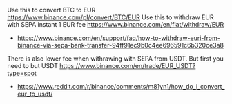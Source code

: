 Use this to convert BTC to EUR https://www.binance.com/pl/convert/BTC/EUR
Use this to withdraw EUR with SEPA instant 1 EUR fee https://www.binance.com/en/fiat/withdraw/EUR

- https://www.binance.com/en/support/faq/how-to-withdraw-euri-from-binance-via-sepa-bank-transfer-94ff91ec9b0c4ee696591c6b320ce3a8

There is also lower fee when withrawing with SEPA from USDT. But first you need to but USDT https://www.binance.com/en/trade/EUR_USDT?type=spot

- https://www.reddit.com/r/binance/comments/m81yn1/how_do_i_convert_eur_to_usdt/

